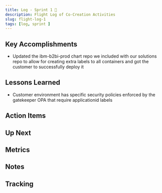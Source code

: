 ```yaml
---
title: Log - Sprint 1 🛫
description: Flight Log of Co-Creation Activities
slug: flight-log-1
tags: [log, sprint ]
---
```


## Key Accomplishments

- Updated the ibm-b2bi-prod chart repo we included with our solutions repo to allow for creating extra labels to all containers and got the customer to successfully deploy it

## Lessons Learned

- Customer environment has specific security policies enforced by the gatekeeper OPA that require applicationid labels

## Action Items


## Up Next

## Metrics


## Notes




## Tracking
